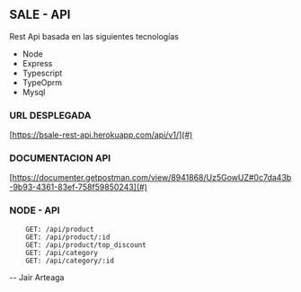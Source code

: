 ## SALE - API
Rest Api basada en las siguientes tecnologías
- Node
- Express
- Typescript
- TypeOprm
-  Mysql

### URL DESPLEGADA
[https://bsale-rest-api.herokuapp.com/api/v1/](#)

### DOCUMENTACION API
[https://documenter.getpostman.com/view/8941868/Uz5GowUZ#0c7da43b-9b93-4361-83ef-758f59850243](#)


### NODE - API
        GET: /api/product
        GET: /api/product/:id
        GET: /api/product/top_discount
        GET: /api/category
        GET: /api/category/:id
        
-- Jair Arteaga
